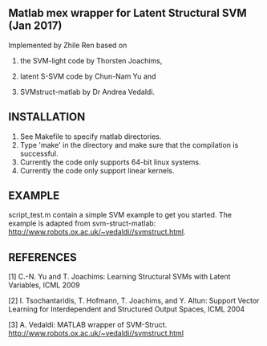 Matlab mex wrapper for Latent Structural SVM (Jan 2017)
--------------------------------------------
Implemented by Zhile Ren based on

1) the SVM-light code by Thorsten Joachims,

2) latent S-SVM code by Chun-Nam Yu and

3) SVMstruct-matlab by Dr Andrea Vedaldi.


INSTALLATION
------------
1. See Makefile to specify matlab directories.
2. Type 'make' in the directory and make sure that the compilation is successful.
3. Currently the code only supports 64-bit linux systems.
4. Currently the code only support linear kernels.

EXAMPLE
------------
script_test.m contain a simple SVM example to get you started. The example is adapted from svm-struct-matlab: http://www.robots.ox.ac.uk/~vedaldi//svmstruct.html. 

REFERENCES
----------
[1] C.-N. Yu and T. Joachims: Learning Structural SVMs with Latent Variables, ICML 2009

[2] I. Tsochantaridis, T. Hofmann, T. Joachims, and Y. Altun: Support Vector Learning for Interdependent and Structured Output Spaces, ICML 2004

[3] A. Vedaldi: MATLAB wrapper of SVM-Struct. http://www.robots.ox.ac.uk/~vedaldi//svmstruct.html
